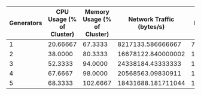 | Generators | CPU Usage (% of Cluster) | Memory Usage (% of Cluster) | Network Traffic (bytes/s) | Disk Writes (bytes/s) | Messages/s [1m] | Messages/s [2m] | Messages/s [3m] |
|-|-|-|-|-|-|-|-|
| 1 | 20.66667 | 67.3333 | 8217133.586666667 | 719312.2133333334 | 145.08888888888887 | 145.52380952380952 | 132.04848484848483 |
| 2 | 38.0000 | 80.3333 | 16678122.840000002 | 1043442.3466666667 | 271.41929833658014 | 258.4560030947551 | 246.74479926935246 |
| 3 | 52.3333 | 94.0000 | 24338184.43333333 | 1282239.1466666665 | 379.0222222222222 | 368.97988935252766 | 356.8175786262452 |
| 4 | 67.6667 | 98.0000 | 20568563.09830911 | 1539577.1733333333 | 323.1333333333333 | 301.6402996013877 | 318.4291094669144 |
| 5 | 68.3333 | 102.6667 | 18431688.181711044 | 1523800.846176411 | 216.74269005434797 | 271.528850266269 | 290.61051849764374 |
